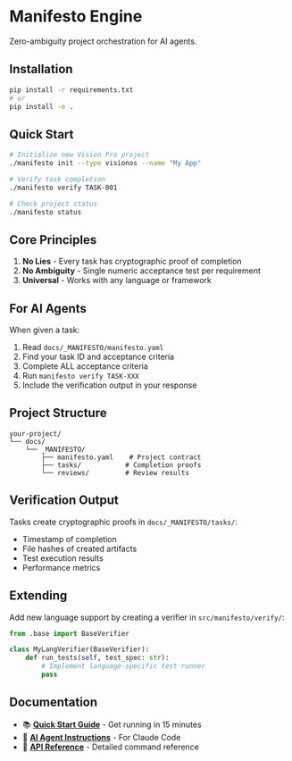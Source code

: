 # Manifesto Engine

Zero-ambiguity project orchestration for AI agents.

## Installation

```bash
pip install -r requirements.txt
# or
pip install -e .
```

## Quick Start

```bash
# Initialize new Vision Pro project
./manifesto init --type visionos --name "My App"

# Verify task completion
./manifesto verify TASK-001

# Check project status
./manifesto status
```

## Core Principles

1. **No Lies** - Every task has cryptographic proof of completion
2. **No Ambiguity** - Single numeric acceptance test per requirement  
3. **Universal** - Works with any language or framework

## For AI Agents

When given a task:
1. Read `docs/_MANIFESTO/manifesto.yaml`
2. Find your task ID and acceptance criteria
3. Complete ALL acceptance criteria
4. Run `manifesto verify TASK-XXX`
5. Include the verification output in your response

## Project Structure

```
your-project/
└── docs/
    └── _MANIFESTO/
        ├── manifesto.yaml    # Project contract
        ├── tasks/           # Completion proofs
        └── reviews/         # Review results
```

## Verification Output

Tasks create cryptographic proofs in `docs/_MANIFESTO/tasks/`:
- Timestamp of completion
- File hashes of created artifacts
- Test execution results
- Performance metrics

## Extending

Add new language support by creating a verifier in `src/manifesto/verify/`:
```python
from .base import BaseVerifier

class MyLangVerifier(BaseVerifier):
    def run_tests(self, test_spec: str):
        # Implement language-specific test runner
        pass
```

## Documentation

- 📚 **[Quick Start Guide](QUICKSTART.md)** - Get running in 15 minutes
- 🤖 **[AI Agent Instructions](docs/AI_AGENTS.md)** - For Claude Code
- 🔧 **[API Reference](docs/API.md)** - Detailed command reference